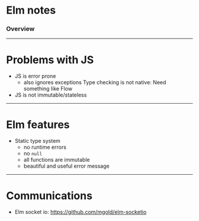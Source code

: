 # Elm notes
### Overview

---

# Problems with JS

* JS is error prone
  - also ignores exceptions
    Type checking is not native: Need something like Flow
* JS is not immutable/stateless

---

# Elm features

* Static type system
  - no runtime errors
  - no `null`
  - all functions are immutable
  - beautiful and useful error message


---

# Communications

* Elm socket io: https://github.com/mgold/elm-socketio

